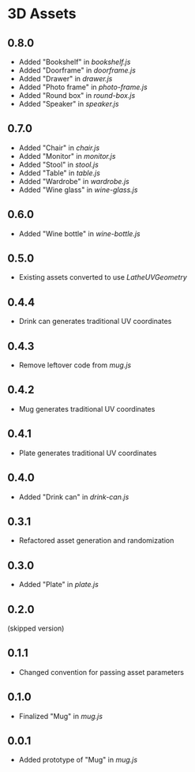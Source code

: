 # 3D Assets


## 0.8.0
* Added "Bookshelf" in *bookshelf.js*
* Added "Doorframe" in *doorframe.js*
* Added "Drawer" in *drawer.js*
* Added "Photo frame" in *photo-frame.js*
* Added "Round box" in *round-box.js*
* Added "Speaker" in *speaker.js*


## 0.7.0
* Added "Chair" in *chair.js*
* Added "Monitor" in *monitor.js*
* Added "Stool" in *stool.js*
* Added "Table" in *table.js*
* Added "Wardrobe" in *wardrobe.js*
* Added "Wine glass" in *wine-glass.js*

## 0.6.0
* Added "Wine bottle" in *wine-bottle.js*

## 0.5.0
* Existing assets converted to use *LatheUVGeometry*

## 0.4.4
* Drink can generates traditional UV coordinates

## 0.4.3
* Remove leftover code from *mug.js*

## 0.4.2
* Mug generates traditional UV coordinates

## 0.4.1
* Plate generates traditional UV coordinates

## 0.4.0
* Added "Drink can" in *drink-can.js*

## 0.3.1
* Refactored asset generation and randomization

## 0.3.0
* Added "Plate" in *plate.js*

## 0.2.0
(skipped version)

## 0.1.1
* Changed convention for passing asset parameters

## 0.1.0
* Finalized "Mug" in *mug.js*

## 0.0.1
* Added prototype of "Mug" in *mug.js*

